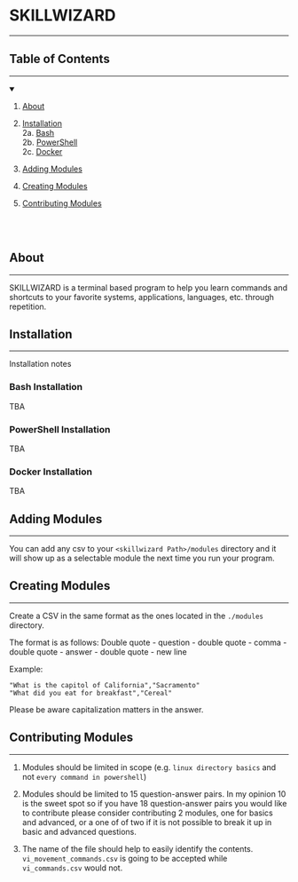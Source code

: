 # **SKILLWIZARD**
---




## **Table of Contents**
---
<details open>

<summary></summary>

1. [About](#about)

2. [Installation](#installation) <br>
2a. [Bash](#bash-installation) <br>
2b. [PowerShell](#powershell-installation) <br>
2c. [Docker](#docker-installation)

3. [Adding Modules](#adding-modules)

4. [Creating Modules](#creating-modules)

5. [Contributing Modules](#contributing-modules)


</details>

<br><br>


## **About**
---
SKILLWIZARD is a terminal based program to help you learn commands and shortcuts 
to your favorite systems, applications, languages, etc. through repetition.


## **Installation**
---
Installation notes

### **Bash Installation**
TBA

### **PowerShell Installation**
TBA

### **Docker Installation**
TBA

## **Adding Modules**
---
You can add any csv to your `<skillwizard Path>/modules` directory and it will 
show up as a selectable module the next time you run your program. 

## **Creating Modules**
---
Create a CSV in the same format as the ones located in the `./modules` 
directory. 

The format is as follows:
Double quote - question - double quote - comma - double quote - answer - double 
quote - new line

Example: 

`"What is the capitol of California","Sacramento"`<br>
`"What did you eat for breakfast","Cereal"`

Please be aware capitalization matters in the answer.


## **Contributing Modules**
---
1. Modules should be limited in scope (e.g. `linux directory basics` and not 
`every command in powershell`)

2. Modules should be limited to 15 question-answer pairs. In my opinion 10 is the 
sweet spot so if you have 18 question-answer pairs you would like to contribute 
please consider contributing 2 modules, one for basics and advanced, or a one of
 of two if it is not possible to break it up in basic and advanced questions.

3. The name of the file should help to easily identify the contents. 
`vi_movement_commands.csv` is going to be accepted while `vi_commands.csv` would
 not.
